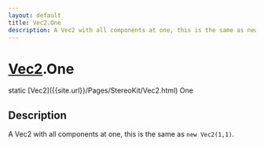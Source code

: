 ```yaml
---
layout: default
title: Vec2.One
description: A Vec2 with all components at one, this is the same as new Vec2(1,1).
---
```

# [Vec2]({{site.url}}/Pages/StereoKit/Vec2.html).One

<div class='signature' markdown='1'>
static [Vec2]({{site.url}}/Pages/StereoKit/Vec2.html) One
</div>

## Description
A Vec2 with all components at one, this is the same as
`new Vec2(1,1)`.


